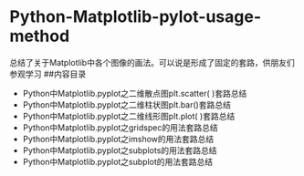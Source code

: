 # Python-Matplotlib-pylot-usage-method
总结了关于Matplotlib中各个图像的画法。可以说是形成了固定的套路，供朋友们参观学习
##内容目录
- Python中Matplotlib.pyplot之二维散点图plt.scatter( )套路总结
- Python中Matplotlib.pyplot之二维柱状图plt.bar()套路总结
- Python中Matplotlib.pyplot之二维线形图plt.plot( )套路总结
- Python中Matplotlib.pyplot之gridspec的用法套路总结
- Python中Matplotlib.pyplot之imshow的用法套路总结
- Python中Matplotlib.pyplot之subplots的用法套路总结
- Python中Matplotlib.pyplot之subplot的用法套路总结
